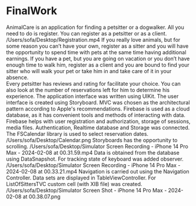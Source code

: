 # FinalWork

AnimalCare is an application for finding a petsitter or a dogwalker.
All you need to do is register. You can register as a petsitter or as a client.
/Users/sofa/Desktop/Registration.mp4
If you really love animals, but for some reason you can’t have your own, register as a sitter and you will have the opportunity to spend time with pets at the same time having additional earnings.
If you have a pet, but you are going on vacation or you don’t have enough time to walk him, register as a client and you are bound to find your sitter who will walk your pet or take him in and take care of it in your absence.  
Every petsitter has reviews and rating for facilitate your choice. You can also look at the number of reservations left for him to determine his experience.
The application interface was written using UIKit.
The user interface is created using Storyboard.
MVC was chosen as the architectural pattern according to Apple's recommendations.
Firebase is used as a cloud database, as it has convenient tools and methods of interacting with data. Firebase helps with user registration and authorization, storage of sessions, media files.
Authentication, Realtime database and Storage was connected.
The FSCalendar library is used to select reservation dates.
/Users/sofa/Desktop/Calendar.png
Storyboards has the opportunity to scrolling.
/Users/sofa/Desktop/Simulator Screen Recording - iPhone 14 Pro Max - 2024-02-08 at 00.31.59.mp4
Data is obtained from the database using DataSnapshot.
For tracking state of keyboard was added observer. 
/Users/sofa/Desktop/Simulator Screen Recording - iPhone 14 Pro Max - 2024-02-08 at 00.33.21.mp4
Navigation is carried out using the Navigation Controller. 
Data sets are displayed in TableViewController. 
For ListOfSittersTVC custom cell (with XIB file) was created.
/Users/sofa/Desktop/Simulator Screen Shot - iPhone 14 Pro Max - 2024-02-08 at 00.38.07.png
